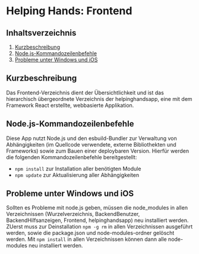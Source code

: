 Helping Hands: Frontend
====================

Inhaltsverzeichnis
------------------

 1. [Kurzbeschreibung](#kurzbeschreibung)
 1. [Node.js-Kommandozeilenbefehle](#nodejs-kommandozeilenbefehle)
 1. [Probleme unter Windows und iOS](#probleme-unter-windows-und-ios)


Kurzbeschreibung
----------------

Das Frontend-Verzeichnis dient der Übersichtlichkeit und ist das hierarchisch übergeordnete Verzeichnis der helpinghandsapp, eine mit dem Framework React erstellte, webbasierte Applikation.


Node.js-Kommandozeilenbefehle
-----------------------------

Diese App nutzt Node.js und den esbuild-Bundler zur Verwaltung von Abhängigkeiten
(im Quellcode verwendete, externe Bibliothekten und Frameworks) sowie zum Bauen
einer deploybaren Version. Hierfür werden die folgenden Kommandozeilenbefehle
bereitgestellt:

 * `npm install` zur Installation aller benötigten Module
 * `npm update` zur Aktualisierung aller Abhängigkeiten


Probleme unter Windows und iOS
-------------------------------

Sollten es Probleme mit node.js geben, müssen die node_modules in allen Verzeichnissen (Wurzelverzeichnis, BackendBenutzer, BackendHilfsanzeigen, Frontend, helpinghandsapp) neu installiert werden. ZUerst muss zur Deinstallation `npm -g rm` in allen Verzeichnissen ausgeführt werden, sowie die package.json und node-modules-ordner gelöscht werden. Mit `npm install` in allen Verzeichnissen können dann alle node-modules neu installiert werden.

